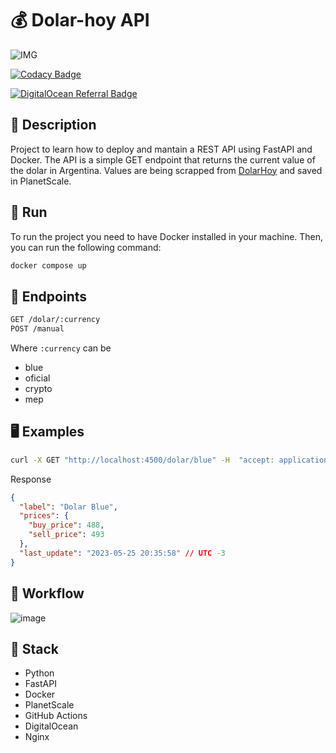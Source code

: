 # 💰 Dolar-hoy API

![IMG](https://wallpapercave.com/wp/wp3105546.png)

[![Codacy Badge](https://app.codacy.com/project/badge/Grade/15bdc445d90b4f1492b8a3254edef844)](https://app.codacy.com/gh/jd-apprentice/dolar-hoy-api/dashboard?utm_source=gh&utm_medium=referral&utm_content=&utm_campaign=Badge_grade)

<a href="https://www.digitalocean.com/?refcode=dea6443429a5&utm_campaign=Referral_Invite&utm_medium=Referral_Program&utm_source=badge"><img src="https://web-platforms.sfo2.cdn.digitaloceanspaces.com/WWW/Badge%201.svg" alt="DigitalOcean Referral Badge" /></a>

## 📝 Description

Project to learn how to deploy and mantain a REST API using FastAPI and Docker.
The API is a simple GET endpoint that returns the current value of the dolar in Argentina.
Values are being scrapped from [DolarHoy](https://www.dolarhoy.com/) and saved in PlanetScale.

## 🏃 Run

To run the project you need to have Docker installed in your machine. Then, you can run the following command:

```bash 
docker compose up
```

## 🧪 Endpoints

```bash
GET /dolar/:currency
POST /manual
```

Where `:currency` can be

- blue
- oficial
- crypto
- mep


## 🖥 Examples

```bash
curl -X GET "http://localhost:4500/dolar/blue" -H  "accept: application/json"
```

Response
```json
{
  "label": "Dolar Blue",
  "prices": {
    "buy_price": 488,
    "sell_price": 493
  },
  "last_update": "2023-05-25 20:35:58" // UTC -3
}
```

## 🌻 Workflow

![image](https://github.com/jd-apprentice/dolar-hoy-api/assets/68082746/4791c037-aae9-459d-b9dc-0db5b1d296aa)

## 🧰 Stack

- Python
- FastAPI
- Docker
- PlanetScale
- GitHub Actions
- DigitalOcean
- Nginx
